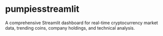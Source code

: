 # pumpiesstreamlit
A comprehensive Streamlit dashboard for real-time cryptocurrency market data, trending coins, company holdings, and technical analysis.
